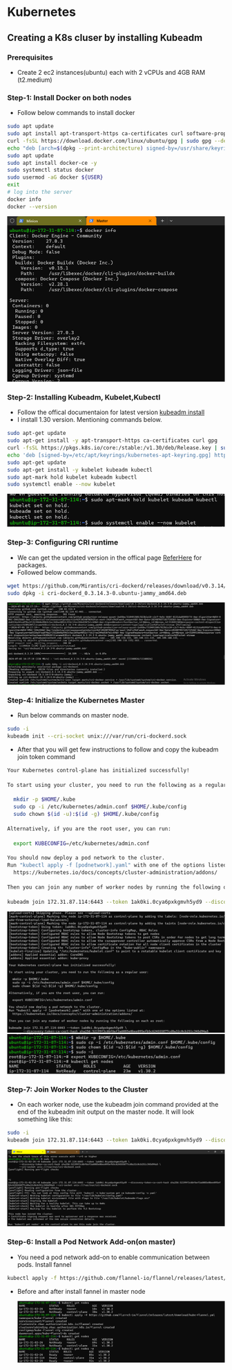 # Kubernetes
## Creating a K8s cluser by installing Kubeadm
### Prerequisites
* Create 2 ec2 instances(ubuntu) each with 2 vCPUs and 4GB RAM (t2.medium)
### Step-1: Install Docker on both nodes
* Follow below commands to install docker
```bash
sudo apt update
sudo apt install apt-transport-https ca-certificates curl software-properties-common
curl -fsSL https://download.docker.com/linux/ubuntu/gpg | sudo gpg --dearmor -o /usr/share/keyrings/docker-archive-keyring.gpg
echo "deb [arch=$(dpkg --print-architecture) signed-by=/usr/share/keyrings/docker-archive-keyring.gpg] https://download.docker.com/linux/ubuntu $(lsb_release -cs) stable" | sudo tee /etc/apt/sources.list.d/docker.list > /dev/null
sudo apt update
sudo apt install docker-ce -y
sudo systemctl status docker
sudo usermod -aG docker ${USER}
exit 
# log into the server
docker info
docker --version
```
![preview](images/k8s1.png)

### Step-2: Installing Kubeadm, Kubelet,Kubectl
* Follow the offical documentaion for latest version [kubeadm install](https://kubernetes.io/docs/setup/production-environment/tools/kubeadm/install-kubeadm/)
* I install 1.30 version. Mentioning commands below.
```bash
sudo apt-get update
sudo apt-get install -y apt-transport-https ca-certificates curl gpg
curl -fsSL https://pkgs.k8s.io/core:/stable:/v1.30/deb/Release.key | sudo gpg --dearmor -o /etc/apt/keyrings/kubernetes-apt-keyring.gpg
echo 'deb [signed-by=/etc/apt/keyrings/kubernetes-apt-keyring.gpg] https://pkgs.k8s.io/core:/stable:/v1.30/deb/ /' | sudo tee /etc/apt/sources.list.d/kubernetes.list
sudo apt-get update
sudo apt-get install -y kubelet kubeadm kubectl
sudo apt-mark hold kubelet kubeadm kubectl
sudo systemctl enable --now kubelet
```
 
  ![preview](images/k8s2.png)

### Step-3: Configuring CRI runtime
* We can get the updated version in the offical page [ReferHere](https://github.com/Mirantis/cri-dockerd/releases) for packages.
* Followed below commands.
```bash
wget https://github.com/Mirantis/cri-dockerd/releases/download/v0.3.14/cri-dockerd_0.3.14.3-0.ubuntu-jammy_amd64.deb
sudo dpkg -i cri-dockerd_0.3.14.3-0.ubuntu-jammy_amd64.deb
```
  ![preview](images/k8s3.png)

### Step-4: Initialize the Kubernetes Master
* Run below commands on master node.
```bash
sudo -i
kubeadm init --cri-socket unix:///var/run/cri-dockerd.sock
```
* After that you will get few instructions to follow and copy the kubeadm join token command
```bash
Your Kubernetes control-plane has initialized successfully!

To start using your cluster, you need to run the following as a regular user:

  mkdir -p $HOME/.kube
  sudo cp -i /etc/kubernetes/admin.conf $HOME/.kube/config
  sudo chown $(id -u):$(id -g) $HOME/.kube/config

Alternatively, if you are the root user, you can run:

  export KUBECONFIG=/etc/kubernetes/admin.conf

You should now deploy a pod network to the cluster.
Run "kubectl apply -f [podnetwork].yaml" with one of the options listed at:
  https://kubernetes.io/docs/concepts/cluster-administration/addons/

Then you can join any number of worker nodes by running the following on each as root:

kubeadm join 172.31.87.114:6443 --token 1ak0ki.0cya6pxkgmvh5yd9 --discovery-token-ca-cert-hash sha256:52199f3c6bf6ef3a6085e0bee095efb5c624555877cd8a32c0cb251c345d94a5  --cri-socket unix:///var/run/cri-dockerd.sock
```

 ![preview](images/k8s4.png)
 ![preview](images/k8s5.png)

### Step-7: Join Worker Nodes to the Cluster
* On each worker node, use the kubeadm join command provided at the end of the kubeadm init output on the master node. It will look something like this:
```bash
sudo -i
kubeadm join 172.31.87.114:6443 --token 1ak0ki.0cya6pxkgmvh5yd9 --discovery-token-ca-cert-hash sha256:52199f3c6bf6ef3a6085e0bee095efb5c624555877cd8a32c0cb251c345d94a5 --cri-socket unix:///var/run/cri-dockerd.sock
```

  ![preview](images/k8s6.png)

### Step-6:  Install a Pod Network Add-on(on master)
* You need a pod network add-on to enable communication between pods. Install fannel
```bash
kubectl apply -f https://github.com/flannel-io/flannel/releases/latest/download/kube-flannel.yml
```
* Before and after install fannel in master node
  
  ![preview](images/k8s7.png)